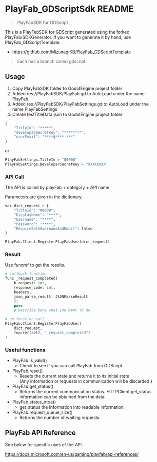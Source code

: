 # PlayFab_GDScriptSdk README
> PlayFabSDK for GDScript

This is a PlayFabSDK for GDScript generated using the forked PlayFab/SDKGenerator.
If you want to generate it by hand, use PlayFab_GDScriptTemplate.

- https://github.com/MizunagiKB/PlayFab_GDScriptTemplate

> Each has a branch called gdscript.

## Usage

1. Copy PlayFabSDK folder to GodotEngine project folder
2. Added res://PlayFabSDK/PlayFab.gd to AutoLoad under the name PlayFab.
3. Added res://PlayFabSDK/PlayFabSettings.gd to AutoLoad under the name PlayFabSettings
4. Create testTitleData.json to GodotEngine project folder

```javascript
{
    "TitleId": "*****",
    "developerSecretKey": "********",
    "userEmail": "****@****.***"
}
```

or

```python
PlayFabSettings.TitleId = "00000"
PlayFabSettings.DeveloperSecretKey = "XXXXXXXX"
```

### API Call

The API is called by playFab + category + API name.

Parameters are given in the dictionary.

```python
var dict_request = {
    "TitleId": "00000",
    "DisplayName": "****",
    "Username": "****",
    "Password": "****",
    "RequireBothUsernameAndEmail": false
}

PlayFab.Client.RegisterPlayFabUser(dict_request)
```

### Result

Use funcref to get the results.

```python
# callback function
func _request_completed(
    h_request: int,
    response_code: int,
    headers,
    json_parse_result: JSONParseResult
    ):
    pass
    # Describe here what you want to do.

# on function call
PlayFab.Client.RegisterPlayFabUser(
    dict_request,
    funcref(self, "_request_completed")
)
```

### Useful functions

* PlayFab.is_valid()
  * Check to see if you can call PlayFab from GDScript.
* PlayFab.reset()
  * Resets the current state and returns it to its initial state.<br>(Any information or requests in communication will be discarded.)
* PlayFab.get_status()
  * Returns the current communication status. HTTPClient.get_status information can be obtained from the data.
* PlayFab.status_ntoa()
  * get_status the information into readable information.
* PlayFab.request_queue_size()
  * Returns the number of waiting requests.

## PlayFab API Reference

See below for specific uses of the API.

https://docs.microsoft.com/en-us/gaming/playfab/api-references/
